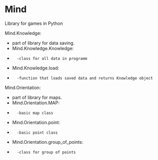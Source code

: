 Mind
=====
Library for games in Python  

Mind.Knowledge:  
-	part of library for data saving.  
-	Mind.Knowledge.Knowledge:  
*		-class for all data in programm  
-	Mind.Knowledge.load:  
*		-function that loads saved data and returns Knowledge object  

Mind.Orientation:  
-	part of library for maps.  
-	Mind.Orientation.MAP:  
*		-basic map class  
-	Mind.Orientation.point:  
*		-basic point class  
-	Mind.Orientation.group_of_points:  
*		-class for group of points  
